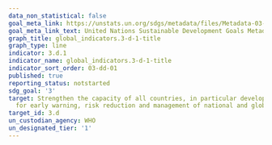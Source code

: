 ```yaml
---
data_non_statistical: false
goal_meta_link: https://unstats.un.org/sdgs/metadata/files/Metadata-03-0D-01.pdf
goal_meta_link_text: United Nations Sustainable Development Goals Metadata (pdf 865kB)
graph_title: global_indicators.3-d-1-title
graph_type: line
indicator: 3.d.1
indicator_name: global_indicators.3-d-1-title
indicator_sort_order: 03-dd-01
published: true
reporting_status: notstarted
sdg_goal: '3'
target: Strengthen the capacity of all countries, in particular developing countries,
  for early warning, risk reduction and management of national and global health risks
target_id: 3.d
un_custodian_agency: WHO
un_designated_tier: '1'
---
```

